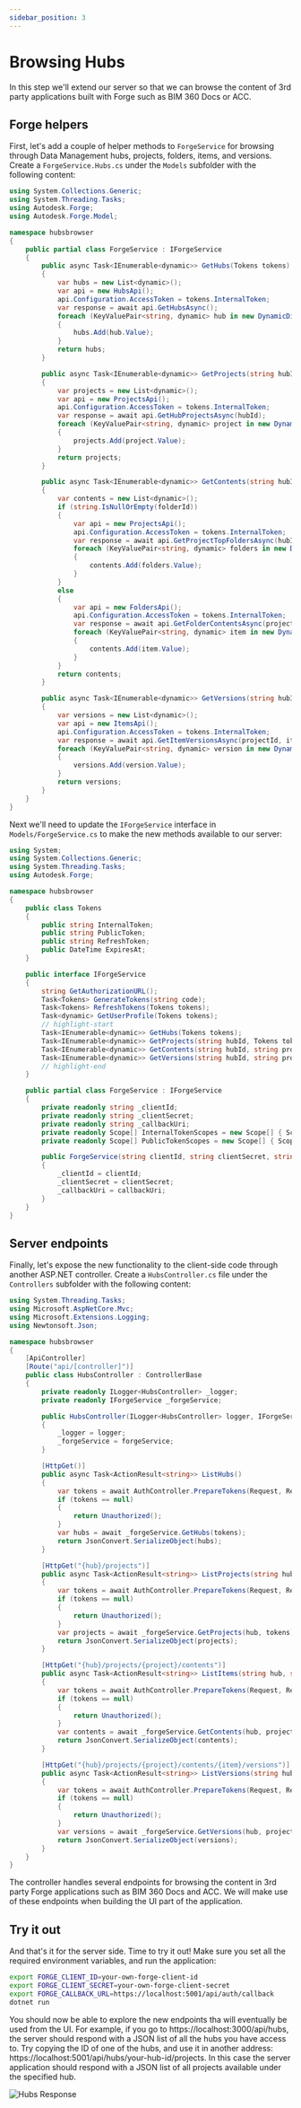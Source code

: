```yaml
---
sidebar_position: 3
---
```


# Browsing Hubs

In this step we'll extend our server so that we can browse the content of 3rd party
applications built with Forge such as BIM 360 Docs or ACC.

## Forge helpers

First, let's add a couple of helper methods to `ForgeService` for browsing through
Data Management hubs, projects, folders, items, and versions. Create a `ForgeService.Hubs.cs`
under the `Models` subfolder with the following content:

```csharp title="Models/ForgeService.Hubs.cs"
using System.Collections.Generic;
using System.Threading.Tasks;
using Autodesk.Forge;
using Autodesk.Forge.Model;

namespace hubsbrowser
{
    public partial class ForgeService : IForgeService
    {
        public async Task<IEnumerable<dynamic>> GetHubs(Tokens tokens)
        {
            var hubs = new List<dynamic>();
            var api = new HubsApi();
            api.Configuration.AccessToken = tokens.InternalToken;
            var response = await api.GetHubsAsync();
            foreach (KeyValuePair<string, dynamic> hub in new DynamicDictionaryItems(response.data))
            {
                hubs.Add(hub.Value);
            }
            return hubs;
        }

        public async Task<IEnumerable<dynamic>> GetProjects(string hubId, Tokens tokens)
        {
            var projects = new List<dynamic>();
            var api = new ProjectsApi();
            api.Configuration.AccessToken = tokens.InternalToken;
            var response = await api.GetHubProjectsAsync(hubId);
            foreach (KeyValuePair<string, dynamic> project in new DynamicDictionaryItems(response.data))
            {
                projects.Add(project.Value);
            }
            return projects;
        }

        public async Task<IEnumerable<dynamic>> GetContents(string hubId, string projectId, string folderId, Tokens tokens)
        {
            var contents = new List<dynamic>();
            if (string.IsNullOrEmpty(folderId))
            {
                var api = new ProjectsApi();
                api.Configuration.AccessToken = tokens.InternalToken;
                var response = await api.GetProjectTopFoldersAsync(hubId, projectId);
                foreach (KeyValuePair<string, dynamic> folders in new DynamicDictionaryItems(response.data))
                {
                    contents.Add(folders.Value);
                }
            }
            else
            {
                var api = new FoldersApi();
                api.Configuration.AccessToken = tokens.InternalToken;
                var response = await api.GetFolderContentsAsync(projectId, folderId); // TODO: add paging
                foreach (KeyValuePair<string, dynamic> item in new DynamicDictionaryItems(response.data))
                {
                    contents.Add(item.Value);
                }
            }
            return contents;
        }

        public async Task<IEnumerable<dynamic>> GetVersions(string hubId, string projectId, string itemId, Tokens tokens)
        {
            var versions = new List<dynamic>();
            var api = new ItemsApi();
            api.Configuration.AccessToken = tokens.InternalToken;
            var response = await api.GetItemVersionsAsync(projectId, itemId);
            foreach (KeyValuePair<string, dynamic> version in new DynamicDictionaryItems(response.data))
            {
                versions.Add(version.Value);
            }
            return versions;
        }
    }
}
```

Next we'll need to update the `IForgeService` interface in `Models/ForgeService.cs`
to make the new methods available to our server:

```csharp title="Models/ForgeService.cs"
using System;
using System.Collections.Generic;
using System.Threading.Tasks;
using Autodesk.Forge;

namespace hubsbrowser
{
    public class Tokens
    {
        public string InternalToken;
        public string PublicToken;
        public string RefreshToken;
        public DateTime ExpiresAt;
    }

    public interface IForgeService
    {
        string GetAuthorizationURL();
        Task<Tokens> GenerateTokens(string code);
        Task<Tokens> RefreshTokens(Tokens tokens);
        Task<dynamic> GetUserProfile(Tokens tokens);
        // highlight-start
        Task<IEnumerable<dynamic>> GetHubs(Tokens tokens);
        Task<IEnumerable<dynamic>> GetProjects(string hubId, Tokens tokens);
        Task<IEnumerable<dynamic>> GetContents(string hubId, string projectId, string folderId, Tokens tokens);
        Task<IEnumerable<dynamic>> GetVersions(string hubId, string projectId, string itemId, Tokens tokens);
        // highlight-end
    }

    public partial class ForgeService : IForgeService
    {
        private readonly string _clientId;
        private readonly string _clientSecret;
        private readonly string _callbackUri;
        private readonly Scope[] InternalTokenScopes = new Scope[] { Scope.DataRead, Scope.ViewablesRead };
        private readonly Scope[] PublicTokenScopes = new Scope[] { Scope.ViewablesRead };

        public ForgeService(string clientId, string clientSecret, string callbackUri)
        {
            _clientId = clientId;
            _clientSecret = clientSecret;
            _callbackUri = callbackUri;
        }
    }
}
```

## Server endpoints

Finally, let's expose the new functionality to the client-side code through another ASP.NET
controller. Create a `HubsController.cs` file under the `Controllers` subfolder with the following
content:

```csharp title="Controllers/HubsController.cs"
using System.Threading.Tasks;
using Microsoft.AspNetCore.Mvc;
using Microsoft.Extensions.Logging;
using Newtonsoft.Json;

namespace hubsbrowser
{
    [ApiController]
    [Route("api/[controller]")]
    public class HubsController : ControllerBase
    {
        private readonly ILogger<HubsController> _logger;
        private readonly IForgeService _forgeService;

        public HubsController(ILogger<HubsController> logger, IForgeService forgeService)
        {
            _logger = logger;
            _forgeService = forgeService;
        }

        [HttpGet()]
        public async Task<ActionResult<string>> ListHubs()
        {
            var tokens = await AuthController.PrepareTokens(Request, Response, _forgeService);
            if (tokens == null)
            {
                return Unauthorized();
            }
            var hubs = await _forgeService.GetHubs(tokens);
            return JsonConvert.SerializeObject(hubs);
        }

        [HttpGet("{hub}/projects")]
        public async Task<ActionResult<string>> ListProjects(string hub)
        {
            var tokens = await AuthController.PrepareTokens(Request, Response, _forgeService);
            if (tokens == null)
            {
                return Unauthorized();
            }
            var projects = await _forgeService.GetProjects(hub, tokens);
            return JsonConvert.SerializeObject(projects);
        }

        [HttpGet("{hub}/projects/{project}/contents")]
        public async Task<ActionResult<string>> ListItems(string hub, string project, [FromQuery] string folder_id)
        {
            var tokens = await AuthController.PrepareTokens(Request, Response, _forgeService);
            if (tokens == null)
            {
                return Unauthorized();
            }
            var contents = await _forgeService.GetContents(hub, project, folder_id, tokens);
            return JsonConvert.SerializeObject(contents);
        }

        [HttpGet("{hub}/projects/{project}/contents/{item}/versions")]
        public async Task<ActionResult<string>> ListVersions(string hub, string project, string item)
        {
            var tokens = await AuthController.PrepareTokens(Request, Response, _forgeService);
            if (tokens == null)
            {
                return Unauthorized();
            }
            var versions = await _forgeService.GetVersions(hub, project, item, tokens);
            return JsonConvert.SerializeObject(versions);
        }
    }
}
```

The controller handles several endpoints for browsing the content in 3rd party Forge
applications such as BIM 360 Docs and ACC. We will make use of these endpoints when
building the UI part of the application.

## Try it out

And that's it for the server side. Time to try it out! Make sure you set all
the required environment variables, and run the application:

```bash
export FORGE_CLIENT_ID=your-own-forge-client-id
export FORGE_CLIENT_SECRET=your-own-forge-client-secret
export FORGE_CALLBACK_URL=https://localhost:5001/api/auth/callback
dotnet run
```

You should now be able to explore the new endpoints tha will eventually be used from
the UI. For example, if you go to https://localhost:3000/api/hubs, the server should
respond with a JSON list of all the hubs you have access to. Try copying the ID of
one of the hubs, and use it in another address: https://localhost:5001/api/hubs/your-hub-id/projects.
In this case the server application should respond with a JSON list of all projects
available under the specified hub.

![Hubs Response](./hubs-response.png)
